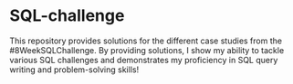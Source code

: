 # SQL-challenge
This repository provides solutions for the  different case studies from the #8WeekSQLChallenge.  By providing solutions, I show my ability to tackle various SQL challenges and demonstrates my proficiency in SQL query writing and problem-solving skills!

